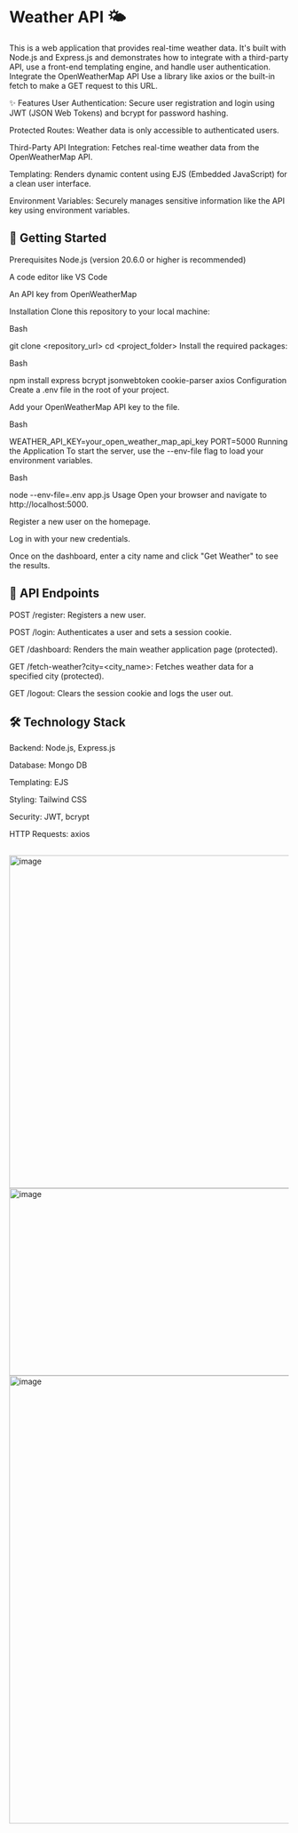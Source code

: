 # Weather API 🌤️
This is a web application that provides real-time weather data. It's built with Node.js and Express.js and demonstrates how to integrate with a third-party API, use a front-end templating engine, and handle user authentication.
Integrate the OpenWeatherMap API
Use a library like axios or the built-in fetch to make a GET request to this URL.

✨ Features
User Authentication: Secure user registration and login using JWT (JSON Web Tokens) and bcrypt for password hashing.

Protected Routes: Weather data is only accessible to authenticated users.

Third-Party API Integration: Fetches real-time weather data from the OpenWeatherMap API.

Templating: Renders dynamic content using EJS (Embedded JavaScript) for a clean user interface.

Environment Variables: Securely manages sensitive information like the API key using environment variables.

## 🚀 Getting Started
Prerequisites
Node.js (version 20.6.0 or higher is recommended)

A code editor like VS Code

An API key from OpenWeatherMap

Installation
Clone this repository to your local machine:

Bash

git clone <repository_url>
cd <project_folder>
Install the required packages:

Bash

npm install express bcrypt jsonwebtoken cookie-parser axios
Configuration
Create a .env file in the root of your project.

Add your OpenWeatherMap API key to the file.

Bash

WEATHER_API_KEY=your_open_weather_map_api_key
PORT=5000
Running the Application
To start the server, use the --env-file flag to load your environment variables.

Bash

node --env-file=.env app.js
Usage
Open your browser and navigate to http://localhost:5000.

Register a new user on the homepage.

Log in with your new credentials.

Once on the dashboard, enter a city name and click "Get Weather" to see the results.

## 📄 API Endpoints
POST /register: Registers a new user.

POST /login: Authenticates a user and sets a session cookie.

GET /dashboard: Renders the main weather application page (protected).

GET /fetch-weather?city=<city_name>: Fetches weather data for a specified city (protected).

GET /logout: Clears the session cookie and logs the user out.

## 🛠️ Technology Stack
Backend: Node.js, Express.js

Database: Mongo DB

Templating: EJS

Styling: Tailwind CSS

Security: JWT, bcrypt

HTTP Requests: axios
##
<img width="868" height="599" alt="image" src="https://github.com/user-attachments/assets/30a45bd1-a62e-416a-bcd1-38ee7b69b4da" />
<img width="831" height="337" alt="image" src="https://github.com/user-attachments/assets/706eb03e-02dc-49c1-bb79-f463c2bd1e86" />
<img width="1145" height="806" alt="image" src="https://github.com/user-attachments/assets/cbcc9e2b-5fb5-459a-8e97-0a0a5f2cff4d" />




